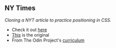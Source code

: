 ## NY Times

_Cloning a NYT article to practice positioning in CSS._

* Check it out [here](https://pudu87.github.io/nytimes/)
* [This](http://www.nytimes.com/2014/03/18/science/space/detection-of-waves-in-space-buttresses-landmark-theory-of-big-bang.html?_r=0) is the original
* From The Odin Project's [curriculum](https://www.theodinproject.com/paths/full-stack-ruby-on-rails/courses/html-and-css/lessons/positioning-and-floating-elements)
